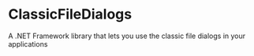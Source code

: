 # ClassicFileDialogs
A .NET Framework library that lets you use the classic file dialogs in your applications
